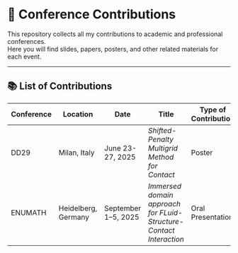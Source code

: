 # 🎤 Conference Contributions

This repository collects all my contributions to academic and professional conferences.  
Here you will find slides, papers, posters, and other related materials for each event.  

---

## 📚 List of Contributions

| Conference | Location | Date | Title | Type of Contribution |
|------------|----------|------|-------|-----------------------|
| DD29| Milan, Italy | June 23-27, 2025 | *Shifted-Penalty Multigrid Method for Contact* | Poster |
| ENUMATH| Heidelberg, Germany | September 1–5, 2025 | *Immersed domain approach for FLuid-Structure-Contact Interaction* | Oral Presentation |


